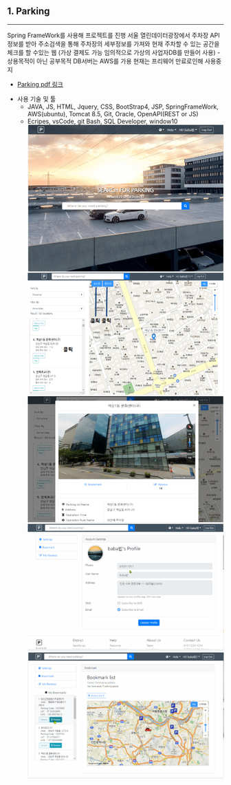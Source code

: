 ## 1. Parking
---
Spring FrameWork를 사용해 프로젝트를 진행
서울 열린데이터광장에서 주차장 API 정보를 받아 주소검색을 통해 주차장의 세부정보를 가져와 현재 주차할 수 있는 공간을 체크를 할 수있는 웹
(가상 결제도 가능 임의적으로 가상의 사업자DB를 만들어 사용) - 상용목적이 아닌 공부목적
DB서버는 AWS를 가용 현재는 프리웨어 만료로인해 사용중지

* [Parking pdf 링크](https://github.com/YoonYeoSong/YoonYeoSong.github.io/blob/master/pdf/Semi-Project.pdf)

- 사용 기술 및 툴
  - JAVA, JS, HTML, Jquery, CSS, BootStrap4, JSP, SpringFrameWork, AWS(ubuntu), Tomcat 8.5, Git, Oracle, OpenAPI(REST or JS)
  - Ecripes, vsCode, git Bash, SQL Developer, window10
<img src="https://github.com/YoonYeoSong/YoonYeoSong.github.io/blob/master/images/mainPage.png?raw=true" /><br>
<img src="https://github.com/YoonYeoSong/YoonYeoSong.github.io/blob/master/images/searchPage.png?raw=true"/><br>
<img src="https://github.com/YoonYeoSong/YoonYeoSong.github.io/blob/master/images/reviewPage.png?raw=true"  /><br>
<img src="https://github.com/YoonYeoSong/YoonYeoSong.github.io/blob/master/images/myPage1.png?raw=true" /><br>
<img src="https://github.com/YoonYeoSong/YoonYeoSong.github.io/blob/master/images/myPage2.png?raw=true" /><br>
